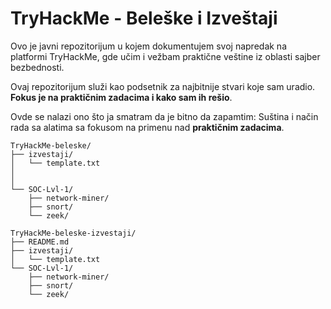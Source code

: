 # TryHackMe - Beleške i Izveštaji

 Ovo je javni repozitorijum u kojem dokumentujem svoj napredak na platformi TryHackMe, gde učim i vežbam praktične veštine iz oblasti sajber bezbednosti.  
 
 Ovaj repozitorijum služi kao podsetnik za najbitnije stvari koje sam uradio. **Fokus je na praktičnim zadacima i kako sam ih rešio**.  

 Ovde se nalazi ono što ja smatram da je bitno da zapamtim: Suština i način rada sa alatima sa fokusom na primenu nad **praktičnim zadacima**.  


```
TryHackMe-beleske/
├── izvestaji/
│   └── template.txt
│
│
└── SOC-Lvl-1/
    ├── network-miner/
    ├── snort/
    └── zeek/
```

```
TryHackMe-beleske-izvestaji/
├── README.md
├── izvestaji/
│   └── template.txt
└── SOC-Lvl-1/
    ├── network-miner/
    ├── snort/
    └── zeek/
```

